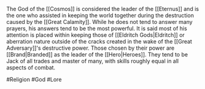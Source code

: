 The God of the [[Cosmos]] is considered the leader of the [[Eternus]] and is the one who assisted in keeping the world together during the destruction caused by the [[Great Calamity]]. While he does not tend to answer many prayers, his answers tend to be the most powerful. It is said most of his attention is placed within keeping those of [[Eldritch Gods|Eldritch]] or aberration nature outside of the cracks created in the wake of the [[Great Adversary]]'s destructive power. Those chosen by their power are [[Brand|Branded]] as the leader of the [[Hero|Heroes]]. They tend to be Jack of all trades and master of many, with skills roughly equal in all aspects of combat.

#Religion #God #Lore
